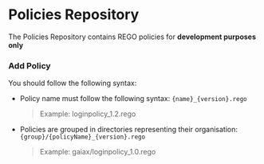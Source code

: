 # Policies Repository

The Policies Repository contains REGO policies for **development purposes only**

### Add Policy

You should follow the following syntax:
- Policy name must follow the following syntax: `{name}_{version}.rego`  
    > Example: loginpolicy_1.2.rego
- Policies are grouped in directories representing their organisation: `{group}/{policyName}_{version}.rego`
    > Example: gaiax/loginpolicy_1.0.rego

